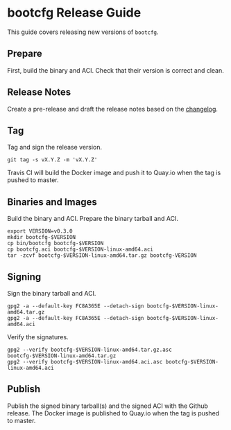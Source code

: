 
# bootcfg Release Guide

This guide covers releasing new versions of `bootcfg`.

## Prepare

First, build the binary and ACI. Check that their version is correct and clean.

## Release Notes

Create a pre-release and draft the release notes based on the [changelog](../CHANGES.md).

## Tag

Tag and sign the release version.

    git tag -s vX.Y.Z -m 'vX.Y.Z'

Travis CI will build the Docker image and push it to Quay.io when the tag is pushed to master.

## Binaries and Images

Build the binary and ACI. Prepare the binary tarball and ACI.

    export VERSION=v0.3.0
    mkdir bootcfg-$VERSION
    cp bin/bootcfg bootcfg-$VERSION
    cp bootcfg.aci bootcfg-$VERSION-linux-amd64.aci
    tar -zcvf bootcfg-$VERSION-linux-amd64.tar.gz bootcfg-VERSION

## Signing

Sign the binary tarball and ACI.

    gpg2 -a --default-key FC8A365E --detach-sign bootcfg-$VERSION-linux-amd64.tar.gz
    gpg2 -a --default-key FC8A365E --detach-sign bootcfg-$VERSION-linux-amd64.aci

Verify the signatures.

    gpg2 --verify bootcfg-$VERSION-linux-amd64.tar.gz.asc bootcfg-$VERSION-linux-amd64.tar.gz
    gpg2 --verify bootcfg-$VERSION-linux-amd64.aci.asc bootcfg-$VERSION-linux-amd64.aci

## Publish

Publish the signed binary tarball(s) and the signed ACI with the Github release. The Docker image is published to Quay.io when the tag is pushed to master.
